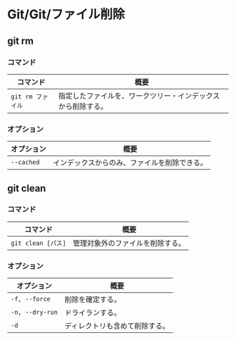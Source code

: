 # Git/Git/ファイル削除

## git rm

### コマンド

| コマンド          | 概要                                                         |
| ----------------- | ------------------------------------------------------------ |
| `git rm ファイル` | 指定したファイルを、ワークツリー・インデックスから削除する。 |

### オプション

| オプション | 概要                                         |
| ---------- | -------------------------------------------- |
| `--cached` | インデックスからのみ、ファイルを削除できる。 |

## git clean

### コマンド

| コマンド           | 概要                             |
| ------------------ | -------------------------------- |
| `git clean [パス]` | 管理対象外のファイルを削除する。 |

### オプション

| オプション      | 概要                           |
| --------------- | ------------------------------ |
| `-f, --force`   | 削除を確定する。               |
| `-n, --dry-run` | ドライランする。               |
| `-d`            | ディレクトリも含めて削除する。 |
